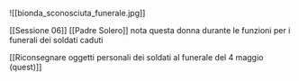 
![[bionda_sconosciuta_funerale.jpg]]

[[Sessione 06]]
[[Padre Solero]] nota questa donna durante le funzioni per i funerali dei soldati caduti

[[Riconsegnare oggetti personali dei soldati al funerale del 4 maggio (quest)]]

